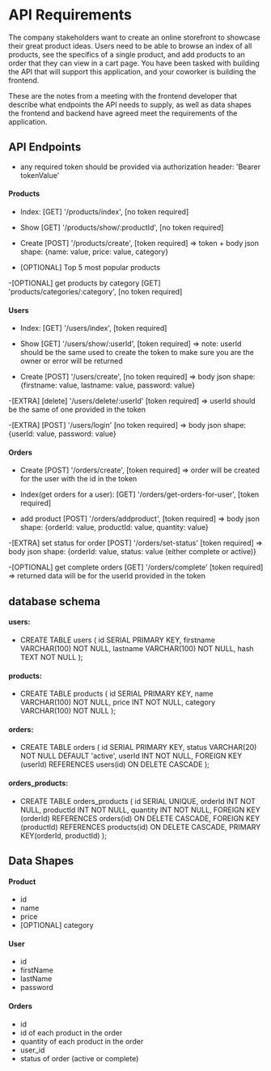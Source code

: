 # API Requirements
The company stakeholders want to create an online storefront to showcase their great product ideas. Users need to be able to browse an index of all products, see the specifics of a single product, and add products to an order that they can view in a cart page. You have been tasked with building the API that will support this application, and your coworker is building the frontend.

These are the notes from a meeting with the frontend developer that describe what endpoints the API needs to supply, as well as data shapes the frontend and backend have agreed meet the requirements of the application.

## API Endpoints
* any required token should be provided via authorization header: 'Bearer tokenValue'


#### Products 

- Index: [GET] '/products/index',  [no token required] 



- Show [GET] '/products/show/:productId', [no token required]


- Create [POST] '/products/create', [token required] => token  + body json shape: {name: value, price: value, category}


- [OPTIONAL] Top 5 most popular products  


-[OPTIONAL] get products by category [GET] 'products/categories/:category', [no token required] 


#### Users 

- Index: [GET] '/users/index',  [token required]  


- Show [GET] '/users/show/:userId', [token required] => note: userId should be the same used to create the token to make sure you are the owner or error will be returned


- Create [POST] '/users/create', [no token required] => body json shape: {firstname: value, lastname: value, password: value}

-[EXTRA] [delete] '/users/delete/:userId' [token required] => userId should be the same of one provided in the token 

-[EXTRA] [POST] '/users/login' [no token required] => body json shape: {userId: value, password: value}



#### Orders

- Create [POST] '/orders/create', [token required] => order will be created for the user with the id in the token

- Index(get orders for a user): [GET] '/orders/get-orders-for-user',  [token required] 


- add product [POST] '/orders/addproduct', [token required] => body json shape: {orderId: value, productId: value, quantity: value} 


-[EXTRA] set status for order [POST] '/orders/set-status' [token required] => body json shape: {orderId: value, status: value (either complete or active)}

-[OPTIONAL] get complete orders [GET] '/orders/complete' [token required] => returned data will be for the userId provided in the token 


## database schema
#### users:
- CREATE TABLE users (
    id SERIAL PRIMARY KEY,
    firstname VARCHAR(100) NOT NULL,
    lastname VARCHAR(100) NOT NULL,
    hash TEXT NOT NULL
);

#### products:
- CREATE TABLE products (
    id SERIAL PRIMARY KEY,
    name VARCHAR(100) NOT NULL,
    price INT NOT NULL,
    category VARCHAR(100) NOT NULL
);

#### orders:
- CREATE TABLE orders (
    id SERIAL PRIMARY KEY,
    status VARCHAR(20) NOT NULL DEFAULT 'active',
    userId INT NOT NULL,
    FOREIGN KEY (userId) REFERENCES users(id) ON DELETE CASCADE
);


#### orders_products:
- CREATE TABLE orders_products (
    id SERIAL UNIQUE,
    orderId INT NOT NULL,
    productId INT NOT NULL,
    quantity INT NOT NULL,
    FOREIGN KEY (orderId) REFERENCES orders(id) ON DELETE CASCADE,
    FOREIGN KEY (productId) REFERENCES products(id) ON DELETE CASCADE,
    PRIMARY KEY(orderId, productId)
);



## Data Shapes

#### Product

- id
- name
- price
- [OPTIONAL] category

#### User

- id
- firstName
- lastName
- password

#### Orders

- id
- id of each product in the order
- quantity of each product in the order
- user_id
- status of order (active or complete)
